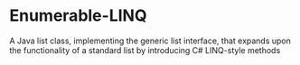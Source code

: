 # Enumerable-LINQ
A Java list class, implementing the generic list interface, that expands upon the functionality of a standard list by introducing C# LINQ-style methods
